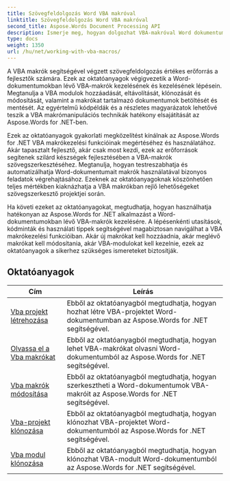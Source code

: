 ```yaml
---
title: Szövegfeldolgozás Word VBA makróval
linktitle: Szövegfeldolgozás Word VBA makróval
second_title: Aspose.Words Document Processing API
description: Ismerje meg, hogyan dolgozhat VBA-makróval Word dokumentumokban az Aspose.Words for .NET használatával. Töltse ki az oktatóanyagokat kódmintákkal a VBA-makrók létrehozásához, módosításához és futtatásához a Word-dokumentumokban.
type: docs
weight: 1350
url: /hu/net/working-with-vba-macros/
---
```

A VBA makrók segítségével végzett szövegfeldolgozás értékes erőforrás a fejlesztők számára. Ezek az oktatóanyagok végigvezetik a Word-dokumentumokban lévő VBA-makrók kezelésének és kezelésének lépésein. Megtanulja a VBA modulok hozzáadását, eltávolítását, klónozását és módosítását, valamint a makrókat tartalmazó dokumentumok betöltését és mentését. Az egyértelmű kódpéldák és a részletes magyarázatok lehetővé teszik a VBA makrómanipulációs technikák hatékony elsajátítását az Aspose.Words for .NET-ben.

Ezek az oktatóanyagok gyakorlati megközelítést kínálnak az Aspose.Words for .NET VBA makrókezelési funkcióinak megértéséhez és használatához. Akár tapasztalt fejlesztő, akár csak most kezdi, ezek az erőforrások segítenek szilárd készségek fejlesztésében a VBA-makrók szövegszerkesztéséhez. Megtanulja, hogyan testreszabhatja és automatizálhatja Word-dokumentumait makrók használatával bizonyos feladatok végrehajtásához. Ezeknek az oktatóanyagoknak köszönhetően teljes mértékben kiaknázhatja a VBA makrókban rejlő lehetőségeket szövegszerkesztő projektjei során.

Ha követi ezeket az oktatóanyagokat, megtudhatja, hogyan használhatja hatékonyan az Aspose.Words for .NET alkalmazást a Word-dokumentumokban lévő VBA-makrók kezelésére. A lépésenkénti utasítások, kódminták és használati tippek segítségével magabiztosan navigálhat a VBA makrókezelési funkcióiban. Akár új makrókat kell hozzáadnia, akár meglévő makrókat kell módosítania, akár VBA-modulokat kell kezelnie, ezek az oktatóanyagok a sikerhez szükséges ismereteket biztosítják.

 ## Oktatóanyagok
| Cím | Leírás |
| --- | --- |
| [Vba projekt létrehozása](./create-vba-project/) | Ebből az oktatóanyagból megtudhatja, hogyan hozhat létre VBA-projektet Word-dokumentumban az Aspose.Words for .NET segítségével. |
| [Olvassa el a Vba makrókat](./read-vba-macros/) | Ebből az oktatóanyagból megtudhatja, hogyan lehet VBA-makrókat olvasni Word-dokumentumból az Aspose.Words for .NET segítségével. |
| [Vba makrók módosítása](./modify-vba-macros/) | Ebből az oktatóanyagból megtudhatja, hogyan szerkesztheti a Word-dokumentumok VBA-makróit az Aspose.Words for .NET segítségével. |
| [Vba-projekt klónozása](./clone-vba-project/) | Ebből az oktatóanyagból megtudhatja, hogyan klónozhat VBA-projektet Word-dokumentumból az Aspose.Words for .NET segítségével.|
| [Vba modul klónozása](./clone-vba-module/) | Ebből az oktatóanyagból megtudhatja, hogyan klónozhat VBA-modult Word-dokumentumból az Aspose.Words for .NET segítségével. |